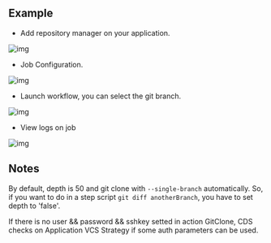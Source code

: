 ## Example

* Add repository manager on your application.

![img](/images/workflows.pipelines.actions.builtin.gitclone-repo-manager.png)

* Job Configuration.

![img](/images/workflows.pipelines.actions.builtin.gitclone-edit-job.png)

* Launch workflow, you can select the git branch.

![img](/images/workflows.pipelines.actions.builtin.gitclone-run-workflow.png)

* View logs on job

![img](/images/workflows.pipelines.actions.builtin.gitclone-run-job.png)

## Notes

By default, depth is 50 and git clone with `--single-branch` automatically.
So, if you want to do in a step script `git diff anotherBranch`, you have to set depth to 'false'.

If there is no user && password && sshkey setted in action GitClone, CDS checks on Application VCS Strategy if some auth parameters can be used.

